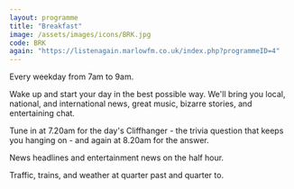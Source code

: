 ```yaml
---
layout: programme
title: "Breakfast"
image: /assets/images/icons/BRK.jpg
code: BRK
again: "https://listenagain.marlowfm.co.uk/index.php?programmeID=4"
---
```

Every weekday from 7am to 9am. 

Wake up and start your day in the best possible way. We'll bring you local, national, and international news, great music, bizarre stories, and entertaining chat. 

Tune in at 7.20am for the day's Cliffhanger - the trivia question that keeps you hanging on - and again at 8.20am for the answer. 

News headlines and entertainment news on the half hour. 

Traffic, trains, and weather at quarter past and quarter to. 